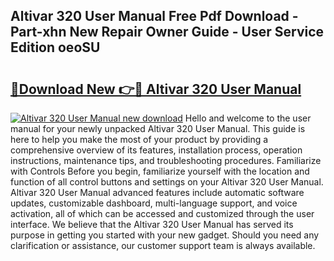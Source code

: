 ## Altivar 320 User Manual Free Pdf Download - Part-xhn New Repair Owner Guide - User Service Edition oeoSU

# <h2><a href="http://cf16247.oget.top/?id=Altivar+320+User+Manual">🔗Download New 👉🔴 Altivar 320 User Manual</a></h2>

[![Altivar 320 User Manual new download](https://i.imgur.com/5g1atiW.png)](http://cf16247.oget.top/?id=Altivar+320+User+Manual)
Hello and welcome to the user manual for your newly unpacked Altivar 320 User Manual. This guide is here to help you make the most of your product by providing a comprehensive overview of its features, installation process, operation instructions, maintenance tips, and troubleshooting procedures. Familiarize with Controls Before you begin, familiarize yourself with the location and function of all control buttons and settings on your Altivar 320 User Manual. Altivar 320 User Manual advanced features include automatic software updates, customizable dashboard, multi-language support, and voice activation, all of which can be accessed and customized through the user interface. We believe that the Altivar 320 User Manual has served its purpose in getting you started with your new gadget. Should you need any clarification or assistance, our customer support team is always available.
